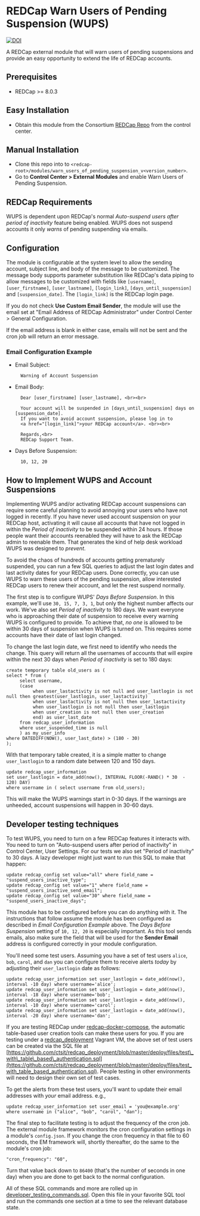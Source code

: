 # REDCap Warn Users of Pending Suspension (WUPS)

[![DOI](https://zenodo.org/badge/DOI/10.5281/zenodo.3561122.svg)](https://doi.org/10.5281/zenodo.3561122)

A REDCap external module that will warn users of pending suspensions and provide an easy opportunity to extend the life of REDCap accounts.

## Prerequisites
- REDCap >= 8.0.3

## Easy Installation
- Obtain this module from the Consortium [REDCap Repo](https://redcap.vanderbilt.edu/consortium/modules/index.php) from the control center.

## Manual Installation
- Clone this repo into to `<redcap-root>/modules/warn_users_of_pending_suspension_v<version_number>`.
- Go to **Control Center > External Modules** and enable Warn Users of Pending Suspension.

## REDCap Requirements

WUPS is dependent upon REDCap's normal _Auto-suspend users after period of inactivity_ feature being enabled. WUPS does not suspend accounts it only _warns_ of pending suspending via emails.

## Configuration

The module is configurable at the system level to allow the sending account, subject line, and body of the message to be customized. The message body supports parameter substitution like REDCap's data piping to allow messages to be customized with fields like `[username]`, `[user_firstname]`, `[user_lastname]`, `[login_link]`, `[days_until_suspension]` and `[suspension_date]`. The `[login_link]` is the REDCap login page.

If you do not check **Use Custom Email Sender**, the module will use the email set at "Email Address of REDCap Administrator" under Control Center > General Configuration.

If the email address is blank in either case, emails will not be sent and the cron job will return an error message.

### Email Configuration Example

- Email Subject:

        Warning of Account Suspension

- Email Body:

        Dear [user_firstname] [user_lastname], <br><br>

        Your account will be suspended in [days_until_suspension] days on [suspension_date].
        If you want to avoid account suspension, please log in to
        <a href="[login_link]">your REDCap account</a>. <br><br>

        Regards,<br>
        REDCap Support Team.

- Days Before Suspension:

        10, 12, 20



## How to Implement WUPS and Account Suspensions

Implementing WUPS and/or activating REDCap account suspensions can require some careful planning to avoid annoying your users who have not logged in recently.  If you have never used account suspension on your REDCap host, activating it will cause all accounts that have not logged in within the _Period of inactivity_ to be suspended within 24 hours. If those people want their accounts reenabled they will have to ask the REDCap admin to reenable them.  That generates the kind of help desk workload WUPS was designed to _prevent_.

To avoid the chaos of hundreds of accounts getting prematurely suspended, you can run a few SQL queries to adjust the last login dates and last activity dates for your REDCap users.  Done correctly, you can use WUPS to warn these users of the pending suspension, allow interested REDCap users to renew their account, and let the rest suspend normally.

The first step is to configure WUPS' _Days Before Suspension_.  In this example, we'll use `30, 15, 7, 3, 1`, but only the highest number affects our work. We've also set _Period of inactivity_ to 180 days. We want everyone who is approaching their date of suspension to receive every warning WUPS is configured to provide. To achieve that, _no one_ is allowed to be within 30 days of suspension when WUPS is turned on. This requires some accounts have their date of last login changed.

To change the last login date, we first need to identify who needs the change.  This query will return all the usernames of accounts that will expire within the next 30 days when _Period of inactivity_ is set to 180 days:

    create temporary table old_users as (
    select * from (
         select username,
         (case
              when user_lastactivity is not null and user_lastlogin is not null then greatest(user_lastlogin, user_lastactivity)
              when user_lastactivity is not null then user_lastactivity
              when user_lastlogin is not null then user_lastlogin
              when user_creation is not null then user_creation
              end) as user_last_date
         from redcap_user_information
         where user_suspended_time is null
         ) as my_user_info
    where DATEDIFF(NOW(), user_last_date) > (180 - 30)
    );

With that temporary table created, it is a simple matter to change `user_lastlogin` to a random date between 120 and 150 days.

    update redcap_user_information
    set user_lastlogin = date_add(now(), INTERVAL FLOOR(-RAND() * 30  - 120) DAY)
    where username in ( select username from old_users);

This will make the WUPS warnings start in 0-30 days. If the warnings are unheeded, account suspensions will happen in 30-60 days.


## Developer testing techniques

To test WUPS, you need to turn on a few REDCap features it interacts with.  You need to turn on "Auto-suspend users after period of inactivity" in Control Center, User Settings.  For our tests we also set "Period of inactivity" to 30 days. A lazy developer might just want to run this SQL to make that happen:

    update redcap_config set value="all" where field_name = "suspend_users_inactive_type";
    update redcap_config set value="1" where field_name = "suspend_users_inactive_send_email";
    update redcap_config set value="30" where field_name = "suspend_users_inactive_days";

This module has to be configured before you can do anything with it. The instructions that follow assume the module has been configured as described in _Email Configuration Example_ above. The _Days Before Suspension_ setting of `10, 12, 20` is especially important. As this tool sends emails, also make sure the field that will be used for the **Sender Email** address is configured correctly in your module configuration.

You'll need some test users. Assuming you have a set of test users `alice`, `bob`, `carol`, and `dan` you can configure them to receive alerts _today_ by adjusting their `user_lastlogin` date as follows:

    update redcap_user_information set user_lastlogin = date_add(now(), interval -10 day) where username='alice';
    update redcap_user_information set user_lastlogin = date_add(now(), interval -18 day) where username='bob';
    update redcap_user_information set user_lastlogin = date_add(now(), interval -10 day) where username='carol';
    update redcap_user_information set user_lastlogin = date_add(now(), interval -20 day) where username='dan';

If you are testing REDCap under [redcap-docker-compose](https://github.com/123andy/redcap-docker-compose), the automatic table-based user creation tools can make these users for you. If you are testing under a [redcap_deployment](https://github.com/ctsit/redcap_deployment) Vagrant VM, the above set of test users can be created via the SQL file at [https://github.com/ctsit/redcap_deployment/blob/master/deploy/files/test\_with\_table\_based\_authentication.sql](https://github.com/ctsit/redcap_deployment/blob/master/deploy/files/test_with_table_based_authentication.sql). People testing in other environments will need to design their own set of test cases.

To get the alerts from these test users, you'll want to update their email addresses with _your_ email address. e.g.,

    update redcap_user_information set user_email = 'you@example.org' where username in ("alice", "bob", "carol", "dan");

The final step to facilitate testing is to adjust the frequency of the cron job. The external module framework monitors the cron configuration settings in a module's `config.json`. If you change the cron frequency in that file to 60 seconds, the EM framework will, shortly thereafter, do the same to the module's cron job:

    "cron_frequency": "60",

Turn that value back down to `86400` (that's the number of seconds in one day) when you are done to get back to the normal configuration.

All of these SQL commands and more are rolled up in [developer_testing_commands.sql](developer_testing_commands.sql). Open this file in your favorite SQL tool and run the commands one section at a time to see the relevant database state.
